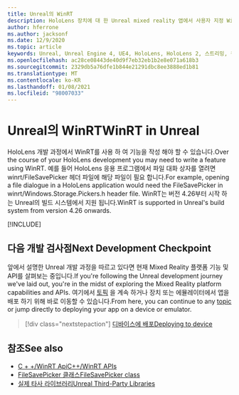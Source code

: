```yaml
---
title: Unreal의 WinRT
description: HoloLens 장치에 대 한 Unreal mixed reality 앱에서 사용자 지정 WinRT 기능을 작성 하 고 관리 하는 방법을 알아봅니다.
author: hferrone
ms.author: jacksonf
ms.date: 12/9/2020
ms.topic: article
keywords: Unreal, Unreal Engine 4, UE4, HoloLens, HoloLens 2, 스트리밍, 원격 기능, 혼합 현실, 개발, 시작, 기능, 새 프로젝트, 에뮬레이터, 설명서, 가이드, 기능, holograms, 게임 개발, 혼합 현실 헤드셋, windows mixed reality 헤드셋, 가상 현실 헤드셋, WinRT, DLL
ms.openlocfilehash: ac28ce08443de40d9f7eb32eb1b2e8e071a618b3
ms.sourcegitcommit: 2329db5a76dfe1b844e21291dbc8ee3888ed1b81
ms.translationtype: MT
ms.contentlocale: ko-KR
ms.lasthandoff: 01/08/2021
ms.locfileid: "98007033"
---
```

# <a name="winrt-in-unreal"></a><span data-ttu-id="da3c2-104">Unreal의 WinRT</span><span class="sxs-lookup"><span data-stu-id="da3c2-104">WinRT in Unreal</span></span>

<span data-ttu-id="da3c2-105">HoloLens 개발 과정에서 WinRT를 사용 하 여 기능을 작성 해야 할 수 있습니다.</span><span class="sxs-lookup"><span data-stu-id="da3c2-105">Over the course of your HoloLens development you may need to write a feature using WinRT.</span></span> <span data-ttu-id="da3c2-106">예를 들어 HoloLens 응용 프로그램에서 파일 대화 상자를 열려면 winrt/FileSavePicker 헤더 파일에 해당 파일이 필요 합니다.</span><span class="sxs-lookup"><span data-stu-id="da3c2-106">For example, opening a file dialogue in a HoloLens application would need the FileSavePicker in winrt/Windows.Storage.Pickers.h header file.</span></span> <span data-ttu-id="da3c2-107">WinRT는 버전 4.26부터 시작 하는 Unreal의 빌드 시스템에서 지원 됩니다.</span><span class="sxs-lookup"><span data-stu-id="da3c2-107">WinRT is supported in Unreal's build system from version 4.26 onwards.</span></span>

[!INCLUDE[](includes/tabs-winRT.md)]

## <a name="next-development-checkpoint"></a><span data-ttu-id="da3c2-108">다음 개발 검사점</span><span class="sxs-lookup"><span data-stu-id="da3c2-108">Next Development Checkpoint</span></span>

<span data-ttu-id="da3c2-109">앞에서 설명한 Unreal 개발 과정을 따르고 있다면 현재 Mixed Reality 플랫폼 기능 및 API를 살펴보는 중입니다.</span><span class="sxs-lookup"><span data-stu-id="da3c2-109">If you're following the Unreal development journey we've laid out, you're in the midst of exploring the Mixed Reality platform capabilities and APIs.</span></span> <span data-ttu-id="da3c2-110">여기에서 [토픽](unreal-development-overview.md#3-platform-capabilities-and-apis) 을 계속 하거나 장치 또는 에뮬레이터에서 앱을 배포 하기 위해 바로 이동할 수 있습니다.</span><span class="sxs-lookup"><span data-stu-id="da3c2-110">From here, you can continue to any [topic](unreal-development-overview.md#3-platform-capabilities-and-apis) or jump directly to deploying your app on a device or emulator.</span></span>

> [!div class="nextstepaction"]
> [<span data-ttu-id="da3c2-111">디바이스에 배포</span><span class="sxs-lookup"><span data-stu-id="da3c2-111">Deploying to device</span></span>](unreal-deploying.md)

## <a name="see-also"></a><span data-ttu-id="da3c2-112">참조</span><span class="sxs-lookup"><span data-stu-id="da3c2-112">See also</span></span>

* [<span data-ttu-id="da3c2-113">C + +/WinRT Api</span><span class="sxs-lookup"><span data-stu-id="da3c2-113">C++/WinRT APIs</span></span>](https://docs.microsoft.com/windows/uwp/cpp-and-winrt-apis/)
* [<span data-ttu-id="da3c2-114">FileSavePicker 클래스</span><span class="sxs-lookup"><span data-stu-id="da3c2-114">FileSavePicker class</span></span>](https://docs.microsoft.com/uwp/api/Windows.Storage.Pickers.FileSavePicker) 
* [<span data-ttu-id="da3c2-115">실제 타사 라이브러리</span><span class="sxs-lookup"><span data-stu-id="da3c2-115">Unreal Third-Party Libraries</span></span>](https://docs.unrealengine.com/Programming/BuildTools/UnrealBuildTool/ThirdPartyLibraries/index.html) 

